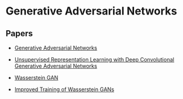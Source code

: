 # Generative Adversarial Networks

## Papers
- [Generative Adversarial Networks](https://arxiv.org/abs/1406.2661)

- [Unsupervised Representation Learning with Deep Convolutional Generative Adversarial Networks](https://arxiv.org/abs/1511.06434)

- [Wasserstein GAN](https://arxiv.org/abs/1701.07875)

- [Improved Training of Wasserstein GANs](https://arxiv.org/abs/1704.00028)
